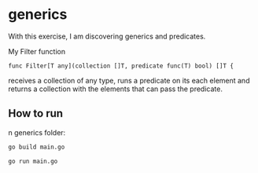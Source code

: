 # generics

With this exercise, I am discovering generics and predicates.

My Filter function

```
func Filter[T any](collection []T, predicate func(T) bool) []T {
```

receives a collection of any type, runs a predicate on its each element and returns a collection
with the elements that can pass the predicate.


## How to run
n generics folder:

```bash
go build main.go
```

```bash
go run main.go
```